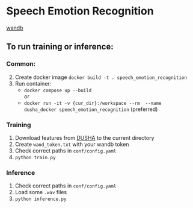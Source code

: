 # Speech Emotion Recognition
[wandb](https://wandb.ai/motley-crew/speech-emotion-recognition?workspace=user-deethereal)  
## To run training or inference:
### Common:
  2. Create docker image `docker build -t . speech_emotion_recognition`
3. Run container:
    * `docker compose up --build`   
    or
    * `docker run -it -v {cur_dir}:/workspace --rm  --name dusha_docker speech_emotion_recognition` (preferred)

### Training
1. Download features from [DUSHA](https://github.com/salute-developers/golos/tree/master/dusha#downloads) to the current directory
2. Create `wand_token.txt` with your wandb token
1. Check correct paths in `conf/config.yaml`
3. `python train.py`
### Inference
1. Check correct paths in `conf/config.yaml`
2. Load some `.wav` files
3. `python inference.py`

